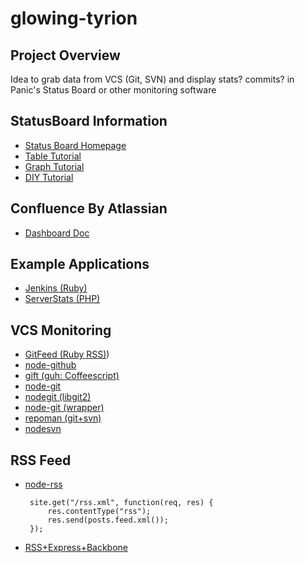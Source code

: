 glowing-tyrion
==============

Project Overview
----------------
Idea to grab data from VCS (Git, SVN) and display stats? commits? in Panic's Status Board or other monitoring software




StatusBoard Information
-----------------------
 - [Status Board Homepage](http://panic.com/statusboard/)
 - [Table Tutorial](http://www.panic.com/statusboard/docs/table_tutorial.pdf)
 - [Graph Tutorial](http://www.panic.com/statusboard/docs/graph_tutorial.pdf)
 - [DIY Tutorial](http://www.panic.com/statusboard/docs/diy_tutorial.pdf)

Confluence By Atlassian
-----------------------
 - [Dashboard Doc](https://confluence.atlassian.com/display/DOC/Dashboard)

Example Applications
--------------------
 - [Jenkins (Ruby)](https://github.com/krzysztofzablocki/jenkins_jobs_to_statusboard)
 - [ServerStats (PHP)](http://www.bensmann.no/server-statistics-in-statusboard/)

VCS Monitoring
--------------
 - [GitFeed (Ruby RSS)](https://github.com/scotchi/gitfeed))
 - [node-github](https://github.com/ajaxorg/node-github)
 - [gift (guh: Coffeescript)](https://github.com/sentientwaffle/gift)
 - [node-git](https://github.com/christkv/node-git/)
 - [nodegit (libgit2)](https://github.com/tbranyen/nodegit)
 - [node-git (wrapper)](https://github.com/creationix/node-git/)
 - [repoman (git+svn)](https://github.com/cliffano/repoman)
 - [nodesvn](https://github.com/enmand/nodesvn)

RSS Feed
--------
 - [node-rss](https://github.com/dylang/node-rss)

	    site.get("/rss.xml", function(req, res) {
	        res.contentType("rss");
	        res.send(posts.feed.xml());
	    });
	

 - [RSS+Express+Backbone](http://tbranyen.com/post/generating-rss-feeds-from-a-backbonejs-collection-in-nodejs)
